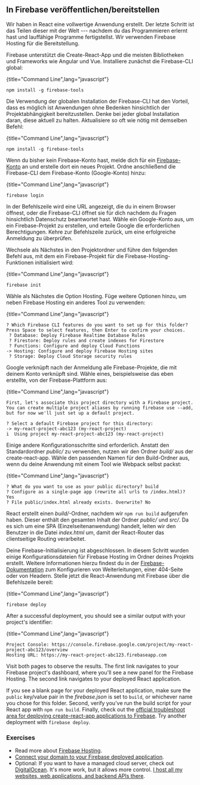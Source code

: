 ## In Firebase veröffentlichen/bereitstellen

Wir haben in React eine vollwertige Anwendung erstellt. Der letzte Schritt ist das Teilen dieser mit der Welt --- nachdem du das Programmieren erlernt hast und lauffähige Programme fertigstellst. Wir verwenden Firebase Hosting für die Bereitstellung.

Firebase unterstützt die Create-React-App und die meisten Bibliotheken und Frameworks wie Angular und Vue. Installiere zunächst die Firebase-CLI global:

{title="Command Line",lang="javascript"}
~~~~~~~
npm install -g firebase-tools
~~~~~~~

Die Verwendung der globalen Installation der Firebase-CLI hat den Vorteil, dass es möglich ist Anwendungen ohne Bedenken hinsichtlich der Projektabhängigkeit bereitzustellen. Denke bei jeder global Installation daran, diese aktuell zu halten. Aktualisiere so oft wie nötig mit demselben Befehl:

{title="Command Line",lang="javascript"}
~~~~~~~
npm install -g firebase-tools
~~~~~~~

Wenn du bisher kein Firebase-Konto hast, melde dich für ein [Firebase-Konto](https://console.firebase.google.com/) an und erstelle dort ein neues Projekt. Ordne anschließend die Firebase-CLI dem Firebase-Konto (Google-Konto) hinzu:

{title="Command Line",lang="javascript"}
~~~~~~~
firebase login
~~~~~~~

In der Befehlszeile wird eine URL angezeigt, die du in einem Browser öffnest, oder die Firebase-CLI öffnet sie für dich nachdem du Fragen hinsichtlich Datenschutz beantwortet hast. Wähle ein Google-Konto aus, um ein Firebase-Projekt zu erstellen, und erteile Google die erforderlichen Berechtigungen. Kehre zur Befehlszeile zurück, um eine erfolgreiche Anmeldung zu überprüfen.

Wechsele als Nächstes in den Projektordner und führe den folgenden Befehl aus, mit dem ein Firebase-Projekt für die Firebase-Hosting-Funktionen initialisiert wird:

{title="Command Line",lang="javascript"}
~~~~~~~
firebase init
~~~~~~~

Wähle als Nächstes die Option Hosting. Füge weitere Optionen hinzu, um neben Firebase Hosting ein anderes Tool zu verwenden:

{title="Command Line",lang="javascript"}
~~~~~~~
? Which Firebase CLI features do you want to set up for this folder? Press Space to select features, then Enter to confirm your choices.
 ? Database: Deploy Firebase Realtime Database Rules
 ? Firestore: Deploy rules and create indexes for Firestore
 ? Functions: Configure and deploy Cloud Functions
-> Hosting: Configure and deploy Firebase Hosting sites
 ? Storage: Deploy Cloud Storage security rules
~~~~~~~

Google verknüpft nach der Anmeldung alle Firebase-Projekte, die mit deinem Konto verknüpft sind. Wähle eines, beispielsweise das eben erstellte, von der Firebase-Plattform aus:

{title="Command Line",lang="javascript"}
~~~~~~~
First, let's associate this project directory with a Firebase project.
You can create multiple project aliases by running firebase use --add,
but for now we'll just set up a default project.

? Select a default Firebase project for this directory:
-> my-react-project-abc123 (my-react-project)
i  Using project my-react-project-abc123 (my-react-project)
~~~~~~~

Einige andere Konfigurationsschritte sind erforderlich. Anstatt den Standardordner *public/* zu verwenden, nutzen wir den Ordner *build/* aus der create-react-app. Wähle den passenden Namen für den Build-Ordner aus, wenn du deine Anwendung mit einem Tool wie Webpack selbst packst:

{title="Command Line",lang="javascript"}
~~~~~~~
? What do you want to use as your public directory? build
? Configure as a single-page app (rewrite all urls to /index.html)? Yes
? File public/index.html already exists. Overwrite? No
~~~~~~~

React erstellt einen *build/*-Ordner, nachdem wir `npm run build` aufgerufen haben. Dieser enthält den gesamten Inhalt der Ordner *public/* und *src/*. Da es sich um eine SPA (Einzelseitenanwendung) handelt, leiten wir den Benutzer in die Datei *index.html* um, damit der React-Router das clientseitige Routing verarbeitet.

Deine Firebase-Initialisierung ist abgeschlossen. In diesem Schritt wurden einige Konfigurationsdateien für Firebase Hosting im Ordner deines Projekts erstellt. Weitere Informationen hierzu findest du in der [Firebase-Dokumentation](https://firebase.google.com/docs/hosting/full-config) zum Konfigurieren von Weiterleitungen, einer 404-Seite oder von Headern. Stelle jetzt die React-Anwendung mit Firebase über die Befehlszeile bereit:

{title="Command Line",lang="javascript"}
~~~~~~~
firebase deploy
~~~~~~~

After a successful deployment, you should see a similar output with your project's identifier:

{title="Command Line",lang="javascript"}
~~~~~~~
Project Console: https://console.firebase.google.com/project/my-react-project-abc123/overview
Hosting URL: https://my-react-project-abc123.firebaseapp.com
~~~~~~~

Visit both pages to observe the results. The first link navigates to your Firebase project's dashboard, where you'll see a new panel for the Firebase Hosting. The second link navigates to your deployed React application.

If you see a blank page for your deployed React application, make sure the `public` key/value pair in the *firebase.json* is set to `build`, or whichever name you chose for this folder. Second, verify you've run the build script for your React app with `npm run build`. Finally, check out the [official troubleshoot area for deploying create-react-app applications to Firebase](https://create-react-app.dev/docs/deployment). Try another deployment with `firebase deploy`.

### Exercises

* Read more about [Firebase Hosting](https://firebase.google.com/docs/hosting/).
* [Connect your domain to your Firebase deployed application](https://firebase.google.com/docs/hosting/custom-domain).
* Optional: If you want to have a managed cloud server, check out [DigitalOcean](https://m.do.co/c/fb27c90322f3). It's more work, but it allows more control. [I host all my websites, web applications, and backend APIs there](https://www.robinwieruch.de/deploy-applications-digital-ocean/).